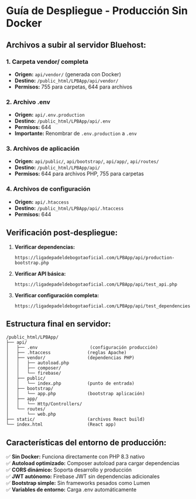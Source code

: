 # Guía de Despliegue - Producción Sin Docker

## Archivos a subir al servidor Bluehost:

### 1. **Carpeta vendor/ completa**
- **Origen:** `api/vendor/` (generada con Docker)
- **Destino:** `/public_html/LPBApp/api/vendor/`
- **Permisos:** 755 para carpetas, 644 para archivos

### 2. **Archivo .env**
- **Origen:** `api/.env.production`
- **Destino:** `/public_html/LPBApp/api/.env`
- **Permisos:** 644
- **Importante:** Renombrar de `.env.production` a `.env`

### 3. **Archivos de aplicación**
- **Origen:** `api/public/`, `api/bootstrap/`, `api/app/`, `api/routes/`
- **Destino:** `/public_html/LPBApp/api/`
- **Permisos:** 644 para archivos PHP, 755 para carpetas

### 4. **Archivos de configuración**
- **Origen:** `api/.htaccess`
- **Destino:** `/public_html/LPBApp/api/.htaccess`
- **Permisos:** 644

## Verificación post-despliegue:

1. **Verificar dependencias:**
   ```
   https://ligadepadeldebogotaoficial.com/LPBApp/api/production-bootstrap.php
   ```

2. **Verificar API básica:**
   ```
   https://ligadepadeldebogotaoficial.com/LPBApp/api/test_api.php
   ```

3. **Verificar configuración completa:**
   ```
   https://ligadepadeldebogotaoficial.com/LPBApp/api/test_dependencies.php
   ```

## Estructura final en servidor:
```
/public_html/LPBApp/
├── api/
│   ├── .env                    (configuración producción)
│   ├── .htaccess              (reglas Apache)
│   ├── vendor/                (dependencias PHP)
│   │   ├── autoload.php
│   │   ├── composer/
│   │   └── firebase/
│   ├── public/
│   │   └── index.php          (punto de entrada)
│   ├── bootstrap/
│   │   └── app.php            (bootstrap aplicación)
│   ├── app/
│   │   └── Http/Controllers/
│   └── routes/
│       └── web.php
├── static/                    (archivos React build)
└── index.html                 (React app)
```

## Características del entorno de producción:

✅ **Sin Docker:** Funciona directamente con PHP 8.3 nativo  
✅ **Autoload optimizado:** Composer autoload para cargar dependencias  
✅ **CORS dinámico:** Soporta desarrollo y producción  
✅ **JWT autónomo:** Firebase JWT sin dependencias adicionales  
✅ **Bootstrap simple:** Sin frameworks pesados como Lumen  
✅ **Variables de entorno:** Carga .env automáticamente